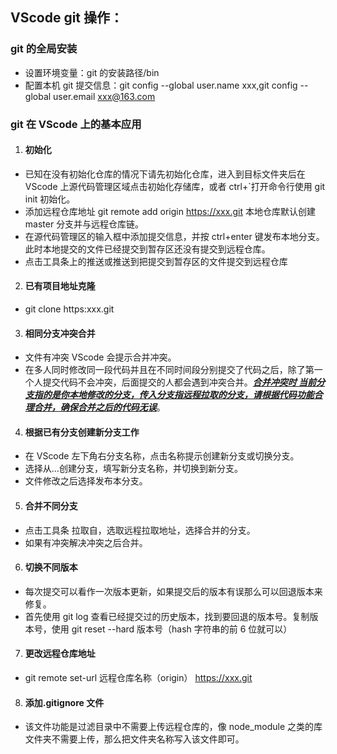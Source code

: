 ## VScode git 操作：

### git 的全局安装

- 设置环境变量：git 的安装路径/bin
- 配置本机 git 提交信息：git config --global user.name xxx,git config --global user.email xxx@163.com

### git 在 VScode 上的基本应用

1. #### 初始化

- 已知在没有初始化仓库的情况下请先初始化仓库，进入到目标文件夹后在 VScode 上源代码管理区域点击初始化存储库，或者 ctrl+`打开命令行使用 git init 初始化。
- 添加远程仓库地址 git remote add origin https://xxx.git 本地仓库默认创建 master 分支并与远程仓库链。
- 在源代码管理区的输入框中添加提交信息，并按 ctrl+enter 键发布本地分支。此时本地提交的文件已经提交到暂存区还没有提交到远程仓库。
- 点击工具条上的推送或推送到把提交到暂存区的文件提交到远程仓库

2. #### 已有项目地址克隆

- git clone https:xxx.git

3. #### 相同分支冲突合并

- 文件有冲突 VScode 会提示合并冲突。
- 在多人同时修改同一段代码并且在不同时间段分别提交了代码之后，除了第一个人提交代码不会冲突，后面提交的人都会遇到冲突合并。<u>**_合并冲突时 当前分支指的是你本地修改的分支，传入分支指远程拉取的分支，请根据代码功能合理合并，确保合并之后的代码无误_**</u>。

4. #### 根据已有分支创建新分支工作

- 在 VScode 左下角右分支名称，点击名称提示创建新分支或切换分支。
- 选择从...创建分支，填写新分支名称，并切换到新分支。
- 文件修改之后选择发布本分支。

5. #### 合并不同分支

- 点击工具条 拉取自，选取远程拉取地址，选择合并的分支。
- 如果有冲突解决冲突之后合并。

6. #### 切换不同版本

- 每次提交可以看作一次版本更新，如果提交后的版本有误那么可以回退版本来修复。
- 首先使用 git log 查看已经提交过的历史版本，找到要回退的版本号。复制版本号，使用 git reset --hard 版本号（hash 字符串的前 6 位就可以）

7. #### 更改远程仓库地址

- git remote set-url 远程仓库名称（origin） https://xxx.git

8. #### 添加.gitignore 文件

- 该文件功能是过滤目录中不需要上传远程仓库的，像 node_module 之类的库文件夹不需要上传，那么把文件夹名称写入该文件即可。
